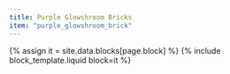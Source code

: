 ```yaml
---
title: Purple Glowshroom Bricks
item: "purple_glowshroom_brick"
---
```


{% assign it = site.data.blocks[page.block] %}
{% include block_template.liquid block=it %}


